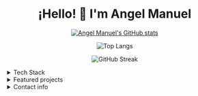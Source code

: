 <h1 align="center">¡Hello! 👋 I'm Angel Manuel</h1>

<!-- GitHub Stats opcional -->
<div align="center">
  
[![Angel Manuel's GitHub stats](https://github-readme-stats.vercel.app/api?username=angelmmc&theme=codeSTACKr&include_all_commits=true)]()

  
![Top Langs](https://github-readme-stats.vercel.app/api/top-langs/?username=angelmmc&layout=compact&theme=codeSTACKr)
  
![GitHub Streak](https://github-readme-streak-stats.herokuapp.com/?user=angelmmc&theme=codeSTACKr)
  
</div>

</div>

<details>
  <summary>Tech Stack</summary>

### Languages

![C](https://img.shields.io/badge/C-00599C?style=for-the-badge&logo=c&logoColor=white)
![C#](https://img.shields.io/badge/C%23-239120?style=for-the-badge&logo=csharp&logoColor=white)
![CSS](https://img.shields.io/badge/CSS-663399?style=for-the-badge&logo=css&logoColor=white)
![Dart](https://img.shields.io/badge/Dart-0175C2?style=for-the-badge&logo=dart&logoColor=white)
![HTML](https://img.shields.io/badge/HTML5-E34F26?style=for-the-badge&logo=html5&logoColor=white)
![Java](https://img.shields.io/badge/Java-ED8B00?style=for-the-badge&logo=coffeescript&logoColor=white)
![JavaScript](https://img.shields.io/badge/JavaScript-323330?style=for-the-badge&logo=javascript&logoColor=F7DF1E)
![PHP](https://img.shields.io/badge/PHP-777BB4?style=for-the-badge&logo=php&logoColor=white)
![Python](https://img.shields.io/badge/Python-3776AB?style=for-the-badge&logo=python&logoColor=white)
![R](https://img.shields.io/badge/R-276DC3?style=for-the-badge&logo=r&logoColor=white)
![TypeScript](https://img.shields.io/badge/TypeScript-007ACC?style=for-the-badge&logo=typescript&logoColor=white)

### Frameworks

![Bootstrap](https://img.shields.io/badge/Bootstrap-563D7C?style=for-the-badge&logo=bootstrap&logoColor=white)
![Express](https://img.shields.io/badge/Express%20js-000000?style=for-the-badge&logo=express&logoColor=white)
![Flask](https://img.shields.io/badge/Flask-000000?style=for-the-badge&logo=flask&logoColor=white)
![Flutter](https://img.shields.io/badge/Flutter-02569B?style=for-the-badge&logo=flutter&logoColor=white)
![Ionic](https://img.shields.io/badge/Ionic-3880FF?style=for-the-badge&logo=ionic&logoColor=white)
![Spring Boot](https://img.shields.io/badge/Spring_Boot-6DB33F?style=for-the-badge&logo=spring-boot&logoColor=white)
![Tailwind CSS](https://img.shields.io/badge/Tailwind_CSS-38B2AC?style=for-the-badge&logo=tailwind-css&logoColor=white)
![Vue JS](https://img.shields.io/badge/Vue%20js-35495E?style=for-the-badge&logo=vuedotjs&logoColor=4FC08D)

### Tools

![Git](https://img.shields.io/badge/Git-F05032?style=for-the-badge&logo=git&logoColor=white)
![Gradle](https://img.shields.io/badge/gradle-02303A?style=for-the-badge&logo=gradle&logoColor=white)
![Maven](https://img.shields.io/badge/apache_maven-C71A36?style=for-the-badge&logo=apachemaven&logoColor=white)
![NPM](https://img.shields.io/badge/npm-CB3837?style=for-the-badge&logo=npm&logoColor=white)
![Node JS](https://img.shields.io/badge/Node%20js-339933?style=for-the-badge&logo=nodedotjs&logoColor=white)
![Postman](https://img.shields.io/badge/Postman-FF6C37?style=for-the-badge&logo=Postman&logoColor=white)
![Vite](https://img.shields.io/badge/Vite-646CFF?style=for-the-badge&logo=vite&logoColor=white)

### Operating Systems

![Android](https://img.shields.io/badge/Android-3DDC84?style=for-the-badge&logo=android&logoColor=white)
![Linux Mint](https://img.shields.io/badge/Linux_Mint-87CF3E?style=for-the-badge&logo=linux-mint&logoColor=white)
![Ubuntu](https://img.shields.io/badge/Ubuntu-E95420?style=for-the-badge&logo=ubuntu&logoColor=white)
![Windows](https://img.shields.io/badge/Windows-0078D6?style=for-the-badge&logo=windows&logoColor=white)

</details>

<details>
  <summary>Featured projects</summary>

###  Featured Projects

- **[Blogtris](https://github.com/Angelmmc/blogtris-app-ionic)**  
   *Offline blog app built with Ionic Vue during my internship.*

- **[IoT Car](https://github.com/Angelmmc/iot-car-webapp)**  
   *Integrated IoT car control project using Arduino + ESP32, Flask backend with SQL Server, and Flutter + web frontends for monitoring and control.*

- **[Smart Assistant](https://github.com/tuusuario/plsql-scripts)**  
   *Alexa-like web program for controlling a simulated smart home.*


</details>

<details>
  <summary>Contact info</summary>

<p align="center">
  <a href="https://www.linkedin.com/in/angelmmc/"><img src="https://img.shields.io/badge/LinkedIn-blue?style=for-the-badge&logo=linkedin"></a>
  <a href="mailto:ammcardenas@hotmail.com"><img src="https://img.shields.io/badge/Email-red?style=for-the-badge&logo=gmail&logoColor=white"></a>
</p>


</details>

